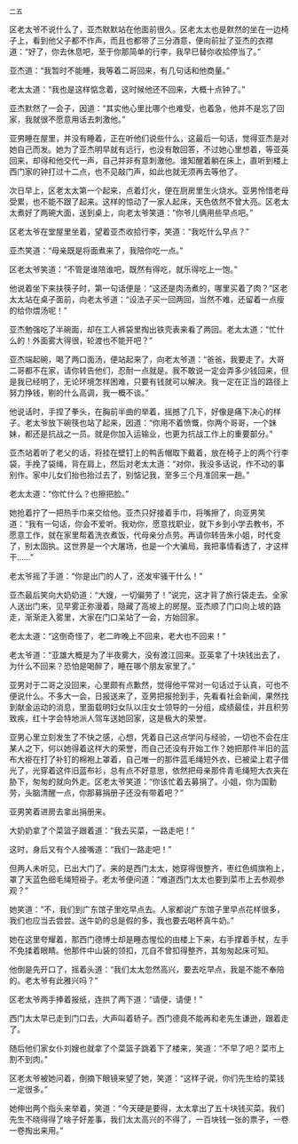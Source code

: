     二五 

   区老太爷不说什么了，亚杰默默站在他面前很久。区老太太也是默然的坐在一边椅子上，看到他父子都不作声，而且也都带了三分酒意，便向前扯了亚杰的衣襟道：“好了，你去休息吧，至于你那简单的行李，我早巳替你收拾停当了。”

   亚杰道：“我暂时不能睡，我等着二哥回来，有几句话和他商量。”

   老太太道：“我也是这样惦念着，这时候他还不回来，大概十点钟了。”

   亚杰默然了一会子，因道：“其实他心里比哪个也难受，也着急，他并不是忘了回家，我就很不愿意用话去刺激他。”

   亚男睡在屋里，并没有睡着，正在听他们说些什么，这最后一句话，觉得亚杰是对她自己而发。她为了亚杰明早就有远行，也没有敢回答，不过她心里想着，等亚英回来，却得和他交代一声，自己并非有意刺激他。谁知醒着躺在床上，直听到楼上西门家的钟打过十二点，也不见敲门声，如此也就无须再去等他了。

   次日早上，区老太太第一个起来，点着灯火，便在厨房里生火烧水。亚男怜惜老母受累，也不能不跟了起来。这样的惊动了一家人起床，天色依然不曾大亮。区老太太煮好了两碗大面，送到桌上，向老太爷笑道：“你爷儿俩用些早点吧。”

   区老太爷在堂屋里坐着，望着亚杰收拾行李，笑道：“我吃什么早点？”

   亚杰笑道：“母亲既是将面煮来了，我陪你吃一点。”

   区老太爷笑道：“不管是谁陪谁吧，既然有得吃，就乐得吃上一饱。”

   他说着坐下来扶筷子时，第一句话便是：“这还是肉汤煮的，哪里买着了肉？”区老太太站在桌子面前，向老太爷道：“设法子买一回两回，当然不难，还留着一点瘦的给你煨汤呢！”

   亚杰勉强吃了半碗面，却在工人裤袋里掏出铁壳表来看了两回。老太太道：“忙什么的！外面雾大得很，轮渡也不能开吧？”

   亚杰端起碗，喝了两口面汤，便站起来了，向老太爷道：“爸爸，我要走了。大哥二哥都不在家，请你转告他们，忍耐一点就是。我不敢说一定会弄多少钱回来，但是我已经明了，无论环境怎样困难，只要有钱就可以解决。我一定在正当的路径上努力挣钱，剔的什么高调，我一概不谈。”

   他说话时，手捏了拳头，在胸前半曲的举着，摇撼了几下，好像是痛下决心的样子。老太爷放下碗筷也站了起来，因道：“你用不着愤慨，你两个哥哥，一个妹妹，都还是抗战之一员。就是你加入运输业，也更为抗战工作上的重要部分。”

   亚杰站着听了老父的话，将挂在壁钉上的鸭舌帽取下戴着，放在椅子上的两个行李袋，手挽了袋绳，背在肩上，然后对老太太道：“对你，我没多话说，作不动的事别作。家中儿女们抬也抬过去了，别惦记我，至多三个月准回来一趟。”

   老太太道：“你忙什么？也擦把脸。”

   她抢着拧了一把热手巾来交给他。亚杰只好接着手巾，将嘴擦了，向亚男笑道：“我有一句话，你会不爱听。我劝你，愿意找职业，就下乡到小学去教书，不愿意工作，就在家里帮着洗衣煮饭，代母亲分点劳。再请你转告朱小姐，时代变了，别太固执。这世界是一个大屠场，也是一个大骗局，我把事情看透了，才这样干……”

   老太爷摇了手道：“你是出门的人了，还发牢骚干什么！”

   亚杰最后笑向大奶奶道：“大嫂，一切偏劳了！”说完，这才背了旅行袋走去。全家人送出门来，见早雾正弥漫着，隐藏了高坡上的房屋。亚杰顺了门口向上坡的路走，渐渐走入雾里，大家在门口呆站了一会，方始回家。

   老太太道：“这倒奇怪了，老二昨晚上不回来，老大也不回来！”

   老太爷道：“亚雄大概是为了半夜雾大，没有渡江回来。亚英拿了十块钱出去了，为什么不回来？恐怕是喝醉了，睡在哪个朋友家里了。”

   亚男对于二哥之没回来，心里颇有点歉然，觉得他平常对一句话过于认真，可也不便说什么。不多大一会，日报送来了，亚男把报抢到手，先看看社会新闻，果然找到献金运动的消息，里面载明妇女队以庄女士领导的一分组，成绩最佳，并且积劳致疾，红十字会特地派人驾车送她回家，这是极大的荣誉。

   亚男心里立刻发生了不快之感，心想，凭着自己这点学问与经验，一切也不会在庄某人之下，何以她得着这样大的荣誉，而自己还没有开始工作？她把那件半旧的蓝布大褂在打了补钉的棉袍上罩着，自己唯一的那件蓝毛绳短外衣，已被梁上君子借光了，光穿着这件旧蓝布衫，总有点不好意思，依然把母亲那件青毛绳短大衣夹在胁下，匆匆的就向外走。区老太爷笑道：“你该忙着去募捐了。小姐，你为国勤劳，头脑清醒一点，你那募捐册子还没有带着吧？”

   亚男笑着进房去拿出捐册来。

   大奶奶拿了个菜篮子跟着道：“我去买菜，一路走吧！”

   这时，身后又有个人接嘴道：“我们一路走吧！”

   但两人未听见，已出大门了。来的是西门太太，她穿得很整齐，枣红色绸旗袍上，罩了天蓝色细毛绳短褂子。老太爷便问道：“难道西门太太也要到菜市上去参观参观？”

   她笑道：“不，我们到广东馆子里吃早点去。人家都说广东馆子里早点花样很多，我们也应当去尝尝。送牛奶的总是假的多，我也要去喝杯真牛奶。”

   她在这里夸耀着，那西门德博士却是睡态惺忪的由楼上下来，右手撑着手杖，左手不免揉着眼睛。他那件中山装的领扣，兀自不曾扣得整齐，其匆匆起床可知。

   他倒是先开口了，摇着头道：“我们太太忽然高兴，要去吃早点，我是不能不奉陪的。老太爷有此雅兴吗？”

   区老太爷两手捧着报纸，连拱了两下道：“请便，请便！”

   西门太太早已走到门口去，大声叫着轿子。西门德竟不能再和老先生谦逊，跟着走了。

   随后他们家女仆刘嫂也就拿了个菜篮子跳着下了楼来，笑道：“不早了吧？菜市上割不到肉。”

   区老太爷被她问着，倒摘下眼镜来望了她，笑道：“这样子说，你们先生给的菜钱一定很多。”

   她伸出两个指头来举着，笑道：“今天硬是要得，太太拿出了五十块钱买菜。我们先生不晓得得了啥子好差事，我们太太高兴的不得了，一百块钱一张的票子，一卷一卷掏出来用。”


